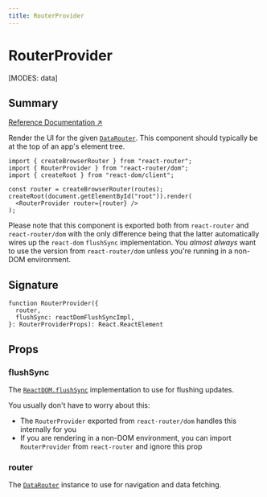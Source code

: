 ```yaml
---
title: RouterProvider
---
```


# RouterProvider

<!--
⚠️ ⚠️ IMPORTANT ⚠️ ⚠️ 

Thank you for helping improve our documentation!

This file is auto-generated from the JSDoc comments in the source
code, so please edit the JSDoc comments in the file below and this
file will be re-generated once those changes are merged.

https://github.com/remix-run/react-router/blob/main/packages/react-router/lib/components.tsx
-->

[MODES: data]

## Summary

[Reference Documentation ↗](https://api.reactrouter.com/v7/functions/react_router.RouterProvider.html)

Render the UI for the given [`DataRouter`](https://api.reactrouter.com/v7/interfaces/react_router.DataRouter.html). This component should
typically be at the top of an app's element tree.

```tsx
import { createBrowserRouter } from "react-router";
import { RouterProvider } from "react-router/dom";
import { createRoot } from "react-dom/client";

const router = createBrowserRouter(routes);
createRoot(document.getElementById("root")).render(
  <RouterProvider router={router} />
);
```

<docs-info>Please note that this component is exported both from `react-router` and
`react-router/dom` with the only difference being that the latter automatically
wires up the `react-dom` `flushSync` implementation. You _almost always_ want
to use the version from `react-router/dom` unless you're running in a non-DOM
environment.</docs-info>

## Signature

```tsx
function RouterProvider({
  router,
  flushSync: reactDomFlushSyncImpl,
}: RouterProviderProps): React.ReactElement
```

## Props

### flushSync

The [`ReactDOM.flushSync`](https://react.dev/reference/react-dom/flushSync)
implementation to use for flushing updates.

You usually don't have to worry about this:
- The `RouterProvider` exported from `react-router/dom` handles this internally for you
- If you are rendering in a non-DOM environment, you can import
  `RouterProvider` from `react-router` and ignore this prop

### router

The [`DataRouter`](https://api.reactrouter.com/v7/interfaces/react_router.DataRouter.html) instance to use for navigation and data fetching.

